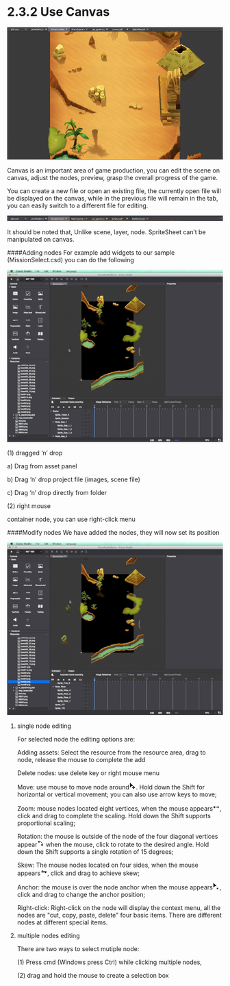 # 2.3.2 Use Canvas


![Image](res/image042.png)

Canvas is an important area of ​game production, you can edit the scene on canvas, adjust the nodes, preview, grasp the overall progress of the game.

You can create a new file or open an existing file, the currently open file will be displayed on the canvas, while in the previous file will remain in the tab, you can easily switch to a different file for editing.

![Image](res/image043.png)

It should be noted that, Unlike scene, layer, node. SpriteSheet can’t be manipulated on canvas.

####Adding nodes
For example add widgets to our sample (MissionSelect.csd) you can do the following

![Image](res/image130.gif)

(1) dragged ‘n’ drop

a) Drag from asset panel

b) Drag ‘n’ drop project file (images, scene file)

c) Drag ‘n’ drop directly from folder

(2) right mouse

container node, you can use right-click menu

####Modify nodes
We have added the nodes, they will now set its position

![Image](res/image131.gif)

1. single node editing

    For selected node the editing options are:

    Adding assets: Select the resource from the resource area, drag to node, release the mouse to complete the add

    Delete nodes: use delete key or right mouse menu

    Move: use mouse to move node around![Image](res/image044.png). Hold down the Shift for horizontal or vertical movement; you can also use arrow keys to move;

    Zoom: mouse nodes located eight vertices, when the mouse appears![Image](res/image045.png), click and drag to complete the scaling. Hold down the Shift supports proportional scaling;

    Rotation: the mouse is outside of the node of the four diagonal vertices appear![Image](res/image046.png) when the mouse, click to rotate to the desired angle. Hold down the Shift supports a single rotation of 15 degrees;

    Skew: The mouse nodes located on four sides, when the mouse appears![Image](res/image047.png), click and drag to achieve skew;

    Anchor: the mouse is over the node anchor when the mouse appears![Image](res/image048.png), click and drag to change the anchor position;

    Right-click: Right-click on the node will display the context menu, all the nodes are "cut, copy, paste, delete" four basic items. There are different nodes at different special items.

2. multiple nodes editing

    There are two ways to select mutiple node: 

    (1) Press cmd (Windows press Ctrl) while clicking multiple nodes, 

    (2) drag and hold the mouse to create a selection box
